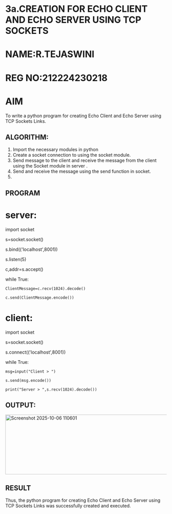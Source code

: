 # 3a.CREATION FOR ECHO CLIENT AND ECHO SERVER USING TCP SOCKETS
# NAME:R.TEJASWINI
# REG NO:212224230218
# AIM
To write a python program for creating Echo Client and Echo Server using TCP
Sockets Links.
## ALGORITHM:
1. Import the necessary modules in python
2. Create a socket connection to using the socket module.
3. Send message to the client and receive the message from the client using the Socket module in
 server .
4. Send and receive the message using the send function in socket.
5. 
## PROGRAM
# server:

import socket

s=socket.socket()

s.bind(('localhost',8001))

s.listen(5)

c,addr=s.accept()

while True:

    ClientMessage=c.recv(1024).decode()
    
    c.send(ClientMessage.encode())
    
# client:

import socket

s=socket.socket()

s.connect(('localhost',8001))

while True:

    msg=input("Client > ")
    
    s.send(msg.encode())
    
    print("Server > ",s.recv(1024).decode())

            
## OUTPUT:

<img width="1744" height="186" alt="Screenshot 2025-10-06 110601" src="https://github.com/user-attachments/assets/edafa9bc-1d47-444b-8242-4eb28555010d" />

## RESULT
Thus, the python program for creating Echo Client and Echo Server using TCP Sockets Links 
was successfully created and executed.
